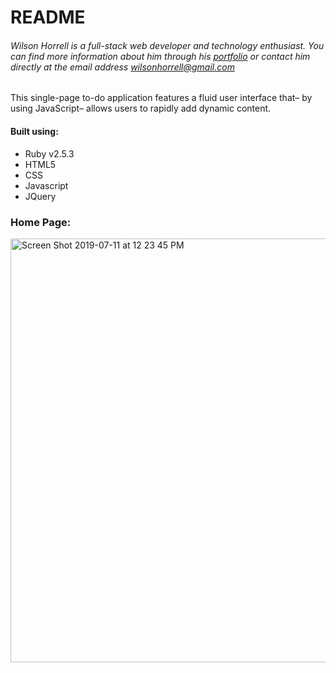 # README

###### *Wilson Horrell is a full-stack web developer and technology enthusiast. You can find more information about him through his [portfolio](https://wilsonhorrell.netlify.com/) or contact him directly at the email address wilsonhorrell@gmail.com*

This single-page to-do application features a fluid user interface that– by using JavaScript– allows users to rapidly add dynamic content.

#### Built using:
- Ruby v2.5.3
- HTML5
- CSS
- Javascript
- JQuery

### Home Page:
<img width="678" alt="Screen Shot 2019-07-11 at 12 23 45 PM" src="https://user-images.githubusercontent.com/44242436/61071477-d1d16280-a3d6-11e9-91af-88144833c660.png">
